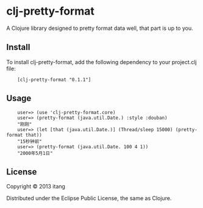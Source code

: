 # clj-pretty-format

A Clojure library designed to pretty format data well, that part is up to you.

## Install

To install clj-pretty-format, add the following dependency to your project.clj file:

        [clj-pretty-format "0.1.1"]

## Usage

        user=> (use 'clj-pretty-format.core)
        user=> (pretty-format (java.util.Date.) :style :douban)
        "刚刚"
        user=> (let [that (java.util.Date.)] (Thread/sleep 15000) (pretty-format that))
        "15秒钟前"
        user=> (pretty-format (java.util.Date. 100 4 1))
        "2000年5月1日"

## License

Copyright © 2013 itang

Distributed under the Eclipse Public License, the same as Clojure.
